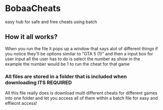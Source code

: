 # BobaaCheats
easy hub for safe and free cheats using batch


## How it all works?
When you run the file it pops up a window that says alot of different things if you notice they'll be options similar to "GTA 5 (1)" and then a input box for user input all the user has to do is select the number as show in the example the number would be 1 to run the cheat for that game

### All files are stored in a folder that is included when downloading **ITS REQUIRED**
All this file really does is download multi different cheats for different games into one folder and let you access all of them within a batch file for easy and effiecnt access!
